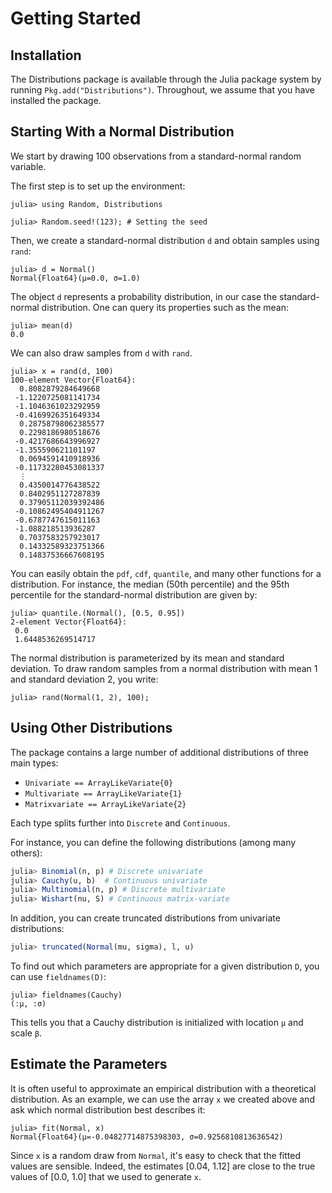 # Getting Started

## Installation

The Distributions package is available through the Julia package system by running `Pkg.add("Distributions")`.
Throughout, we assume that you have installed the package.

## Starting With a Normal Distribution

We start by drawing 100 observations from a standard-normal random variable.

The first step is to set up the environment:

```jldoctest getting-started
julia> using Random, Distributions

julia> Random.seed!(123); # Setting the seed
```

Then, we create a standard-normal distribution `d` and obtain samples using `rand`:

```jldoctest getting-started
julia> d = Normal()
Normal{Float64}(μ=0.0, σ=1.0)
```

The object `d` represents a probability distribution, in our case the standard-normal distribution.
One can query its properties such as the mean:

```jldoctest getting-started
julia> mean(d)
0.0
```

We can also draw samples from `d` with `rand`.
```jldoctest getting-started
julia> x = rand(d, 100)
100-element Vector{Float64}:
  0.8082879284649668
 -1.1220725081141734
 -1.1046361023292959
 -0.4169926351649334
  0.28758798062385577
  0.2298186980518676
 -0.4217686643996927
 -1.355590621101197
  0.0694591410918936
 -0.11732280453081337
  ⋮
  0.4350014776438522
  0.8402951127287839
  0.37905112039392486
 -0.10862495404911267
 -0.6787747615011163
 -1.088218513936287
  0.7037583257923017
  0.14332589323751366
  0.14837536667608195
```

You can easily obtain the `pdf`, `cdf`, `quantile`, and many other functions for a distribution. For instance, the median (50th percentile) and the 95th percentile for the standard-normal distribution are given by:

```jldoctest getting-started
julia> quantile.(Normal(), [0.5, 0.95])
2-element Vector{Float64}:
 0.0
 1.6448536269514717
```

The normal distribution is parameterized by its mean and standard deviation. To draw random samples from a normal distribution with mean 1 and standard deviation 2, you write:

```jldoctest getting-started
julia> rand(Normal(1, 2), 100);
```

## Using Other Distributions

The package contains a large number of additional distributions of three main types:

* `Univariate == ArrayLikeVariate{0}`
* `Multivariate == ArrayLikeVariate{1}`
* `Matrixvariate == ArrayLikeVariate{2}`

Each type splits further into `Discrete` and `Continuous`.

For instance, you can define the following distributions (among many others):

```julia
julia> Binomial(n, p) # Discrete univariate
julia> Cauchy(u, b)  # Continuous univariate
julia> Multinomial(n, p) # Discrete multivariate
julia> Wishart(nu, S) # Continuous matrix-variate
```

In addition, you can create truncated distributions from univariate distributions:

```julia
julia> truncated(Normal(mu, sigma), l, u)
```

To find out which parameters are appropriate for a given distribution `D`, you can use `fieldnames(D)`:

```jldoctest getting-started
julia> fieldnames(Cauchy)
(:μ, :σ)
```

This tells you that a Cauchy distribution is initialized with location `μ` and scale `β`.

## Estimate the Parameters

It is often useful to approximate an empirical distribution with a theoretical distribution. As an example, we can use the array `x` we created above and ask which normal distribution best describes it:

```jldoctest getting-started
julia> fit(Normal, x)
Normal{Float64}(μ=-0.04827714875398303, σ=0.9256810813636542)
```

Since `x` is a random draw from `Normal`, it's easy to check that the fitted values are sensible. Indeed, the estimates [0.04, 1.12] are close to the true values of [0.0, 1.0] that we used to generate `x`.

